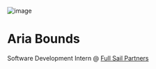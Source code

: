![image](https://github.com/abounds-fsp/abounds-fsp/assets/138903102/ba20df0e-b911-49e1-99af-d18d6765d8b8)
# Aria Bounds 
Software Development Intern @ [Full Sail Partners](http://www.fullsailpartners.com/)

<!---
abounds-fsp/abounds-fsp is a ✨ special ✨ repository because its `README.md` (this file) appears on your GitHub profile.
You can click the Preview link to take a look at your changes.
--->
